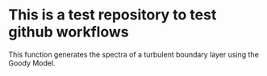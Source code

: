 # This is a test repository to test github workflows

This function generates the spectra of a turbulent boundary layer using the Goody Model.
